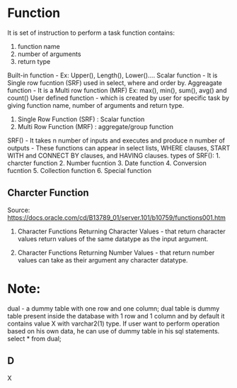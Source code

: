 # Function 
It is set of instruction to perform a task
function contains: 
1. function name
2. number of arguments
3. return type

Built-in function - Ex: Upper(), Length(), Lower()....
Scalar function - It is Single row fucntion (SRF) used in select, where and order by.
Aggreagate function - It is a Multi row function (MRF) Ex: max(), min(), sum(), avg() and count() 
User defined function - which is created by user for specific task by giving function name, number of arguments and return type.

1. Single Row Function (SRF) : Scalar function
2. Multi Row Function (MRF) : aggregate/group function

SRF() - It takes n number of inputs and executes and produce n number of outputs
    - These functions can appear in select lists, WHERE clauses, START WITH and CONNECT BY clauses, and HAVING clauses.
types of SRF():
        1. charcter function
        2. Number fucntion
        3. Date function
        4. Conversion fucntion
        5. Collection function
        6. Special function 

## Charcter Function  
Source: https://docs.oracle.com/cd/B13789_01/server.101/b10759/functions001.htm 
1. Character Functions Returning Character Values - that return character values return values of the same datatype as the input argument.



2. Character Functions Returning Number Values - that return number values can take as their argument any character datatype.



# Note:
dual - a dummy table with one row and one column;
dual table is dummy table present inside the database with 1 row and 1 column and by default it contains value X with varchar2(1) type.
If user want to perform operation based on his own data, he can use of dummy table in his sql statements.
select * from dual;

D   
-
X